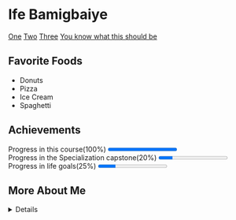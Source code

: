 
<!DOCTYPE html>
 <html lang="en">
   <head>
<meta charset = "UTF-8">

<title>Final Project</title>
</head>
<body>
    <h1>Ife Bamigbaiye</h1>
   <nav>
    <a href = "https://umich.edu/">One</a>
    <a href = "https://www.coursera.org/learn/html/home/week/3">Two</a>
    <a href = "https://validator.w3.org/#validate_by_input">Three</a>
    <a href = "https://learn.shayhowe.com/html-css/">You know what this should be</a>
   </nav>
 <h2>Favorite Foods</h2>
 <ul>
    <li> Donuts </li>
    <li> Pizza </li>
    <li> Ice Cream </li>
    <li> Spaghetti </li>
 </ul>
 <h2>Achievements</h2>
<labelfor="file">Progress in this course(100%)</label>
<progress id="file" value="100" max="100"></progress> <br>
<labelfor="fil">Progress in the Specialization capstone(20%)</label>
<progress id="fil" value="20" max="100"></progress> <br>
<labelfor="fi">Progress in life goals(25%)</label>
<progress id="fi" value="25" max="100"></progress>
<h2>More About Me</h2>
<details> 
